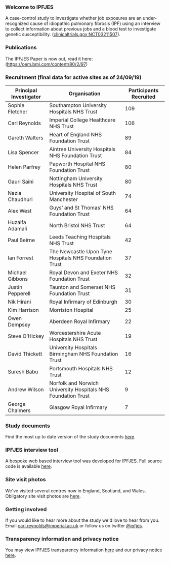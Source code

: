### Welcome to IPFJES 

A case-control study to investigate whether job exposures are an under-recognized cause of idiopathic pulmonary fibrosis (IPF) using an interview to collect information about previous jobs and a blood test to investigate genetic susceptibility. ([clinicaltrials.gov NCT03211507](https://clinicaltrials.gov/ct2/show/NCT03211507)). 

### Publications

The IPFJES Paper is now out, read it here: (https://oem.bmj.com/content/80/2/97)

### Recruitment (final data for active sites as of 24/09/19)

| Principal Investigator | Organisation                                                  | Participants Recruited |
|------------------------|---------------------------------------------------------------|------------------------|
| Sophie Fletcher        | Southampton University Hospitals NHS Trust                    | 109                    |
| Carl Reynolds          | Imperial College Healthcare NHS Trust                         | 106                    |
| Gareth Walters         | Heart of England NHS Foundation Trust                         | 89                     |
| Lisa Spencer           | Aintree University Hospitals NHS Foundation Trust             | 84                     |
| Helen Parfrey          | Papworth Hospital NHS Foundation Trust                        | 80                     |
| Gauri Saini            | Nottingham University Hospitals NHS Trust                     | 80                     |
| Nazia Chaudhuri        | University Hospital of South Manchester                       | 74                     |
| Alex West              | Guys’ and St Thomas’ NHS Foundation Trust                     | 64                     |
| Huzaifa Adamali        | North Bristol NHS Trust                                       | 64                     |
| Paul Beirne            | Leeds Teaching Hospitals NHS Trust                            | 42                     |
| Ian Forrest            | The Newcastle Upon Tyne Hospitals NHS Foundation Trust        | 37                     |
| Michael Gibbons        | Royal Devon and Exeter NHS Foundation Trust                   | 32                     |
| Justin Pepperell       | Taunton and Somerset NHS Foundation Trust                     | 31                     |
| Nik Hirani             | Royal Infirmary of Edinburgh                                  | 30                     |
| Kim Harrison           | Morriston Hospital                                            | 25                     |
| Owen Dempsey           | Aberdeen Royal Infirmary                                      | 22                     |
| Steve O’Hickey         | Worcestershire Acute Hospitals NHS Trust                      | 19                     |
| David Thickett         | University Hospitals Birmingham NHS Foundation Trust          | 16                     |
| Suresh Babu            | Portsmouth Hospitals NHS Trust                                | 12                     |
| Andrew Wilson          | Norfolk and Norwich University Hospitals NHS Foundation Trust | 9                      |
| George Chalmers        | Glasgow Royal Infirmary                                       | 7                      |

### Study documents

Find the most up to date version of the study documents [here](https://github.com/drcjar/ipfjes/).

### IPFJES interview tool

A bespoke web based interview tool was developed for IPFJES. Full source code is available [here](https://github.com/drcjar/ipfjes-interview).

### Site visit photos

We've visited several centres now in England, Scotland, and Wales. Obligatory site visit photos are [here](https://github.com/drcjar/ipfjes/blob/master/photos/photos.md).

### Getting involved

If you would like to hear more about the study we'd love to hear from you. Email <carl.reynolds@imperial.ac.uk> or follow us on twitter [@ipfjes](https://twitter.com/ipfjes). 

### Transparency information and privacy notice

You may view IPFJES transparency information [here](https://github.com/drcjar/ipfjes/blob/master/docs/Transparency%20wording%20for%20IPFJES%20study%20participants.pdf) and our privacy notice [here](https://github.com/drcjar/ipfjes/blob/master/docs/GDPR-Privacy-Notice-IPFJES_25-May-2018.pdf).




